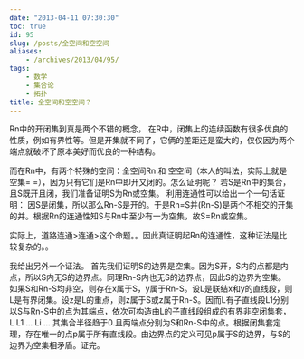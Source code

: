 ```yaml
---
date: "2013-04-11 07:30:30"
toc: true
id: 95
slug: /posts/全空间和空空间
aliases:
    - /archives/2013/04/95/
tags:
    - 数学
    - 集合论
    - 拓扑
title: 全空间和空空间？
---
```


Rn中的开闭集到真是两个不错的概念， 在R中，闭集上的连续函数有很多优良的性质，例如有界性等。但是开集就不同了，它俩的差距还是蛮大的，仅仅因为两个端点就破坏了原本美好而优良的一种结构。

而在Rn中，有两个特殊的空间：全空间Rn 和 空空间（本人的叫法，实际上就是空集= =），因为只有它们是Rn中即开又闭的。怎么证明呢？
若S是Rn中的集合，且S既开且闭，我们准备证明S为Rn或空集。
利用连通性可以给出一个一句话证明：
因S是闭集，所以那么Rn-S是开的。于是Rn=S并(Rn-S)是两个不相交的开集的并。根据Rn的连通性知S与Rn中至少有一为空集，故S=Rn或空集。

实际上，道路连通>连通>这个命题。。因此真证明起Rn的连通性，这种证法是比较复杂的。。

我给出另外一个证法。
首先我们证明S的边界是空集。因为S开，S内的点都是内点，所以S内无S的边界点。同理Rn-S内也无S的边界点，因此S的边界为空集。
如果S和Rn-S均非空，则存在x属于S，y属于Rn-S。设L是联结x和y的直线段，则L是有界闭集。设z是L的重点，则z属于S或z属于Rn-S。因而L有子直线段L1分别以S与Rn-S中的点为其端点，依次可构造由L的子直线段组成的有界非空闭集套，L  L1 ... Li ... 其集合半径趋于0.且两端点分别为S和Rn-S中的点。根据闭集套定理，存在唯一的点p属于所有直线段。由边界点的定义可见p属于S的边界，与S的边界为空集相矛盾。证完。